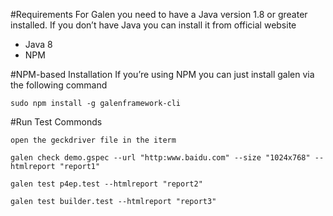 #Requirements
 For Galen you need to have a Java version 1.8 or greater installed. If you don’t have Java you can install it from official website
 * Java 8 
 * NPM
 
 #NPM-based Installation
If you’re using NPM you can just install galen via the following command
 ```
sudo npm install -g galenframework-cli
```
#Run Test Commonds
 ```
open the geckdriver file in the iterm 
```

```
galen check demo.gspec --url "http:www.baidu.com" --size "1024x768" --htmlreport "report1"
```
```
galen test p4ep.test --htmlreport "report2"
```
```
galen test builder.test --htmlreport "report3"
```
